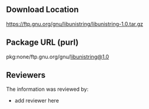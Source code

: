 ## Download Location

https://ftp.gnu.org/gnu/libunistring/libunistring-1.0.tar.gz

## Package URL (purl)

pkg:none/ftp.gnu.org/gnu/libunistring@1.0

## Reviewers

The information was reviewed by:

* add reviewer here
